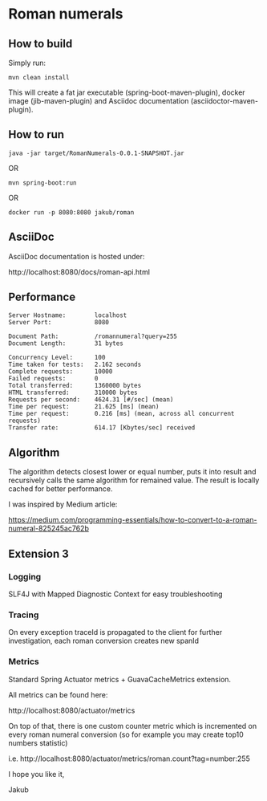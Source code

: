 # Roman numerals

## How to build
Simply run:
```
mvn clean install 
```
This will create a fat jar executable (spring-boot-maven-plugin), docker image (jib-maven-plugin) and Asciidoc documentation (asciidoctor-maven-plugin).

## How to run
```
java -jar target/RomanNumerals-0.0.1-SNAPSHOT.jar
```
OR
```
mvn spring-boot:run
```
OR
```
docker run -p 8080:8080 jakub/roman
```
## AsciiDoc 
AsciiDoc documentation is hosted under: 

http://localhost:8080/docs/roman-api.html

## Performance
```
Server Hostname:        localhost
Server Port:            8080

Document Path:          /romannumeral?query=255
Document Length:        31 bytes

Concurrency Level:      100
Time taken for tests:   2.162 seconds
Complete requests:      10000
Failed requests:        0
Total transferred:      1360000 bytes
HTML transferred:       310000 bytes
Requests per second:    4624.31 [#/sec] (mean)
Time per request:       21.625 [ms] (mean)
Time per request:       0.216 [ms] (mean, across all concurrent requests)
Transfer rate:          614.17 [Kbytes/sec] received
```

## Algorithm
The algorithm detects closest lower or equal number, puts it into result 
and recursively calls the same algorithm for remained value. The result is locally cached
for better performance.

I was inspired by Medium article: 

https://medium.com/programming-essentials/how-to-convert-to-a-roman-numeral-825245ac762b

## Extension 3
### Logging
SLF4J with Mapped Diagnostic Context for easy troubleshooting
### Tracing
On every exception traceId is propagated to the client for further investigation,
each roman conversion creates new spanId
### Metrics
Standard Spring Actuator metrics + GuavaCacheMetrics extension.

All metrics can be found here:

http://localhost:8080/actuator/metrics

On top of that, there is one custom counter metric which is incremented on every roman numeral conversion 
(so for example you may create top10 numbers statistic)

i.e. http://localhost:8080/actuator/metrics/roman.count?tag=number:255

I hope you like it,

Jakub